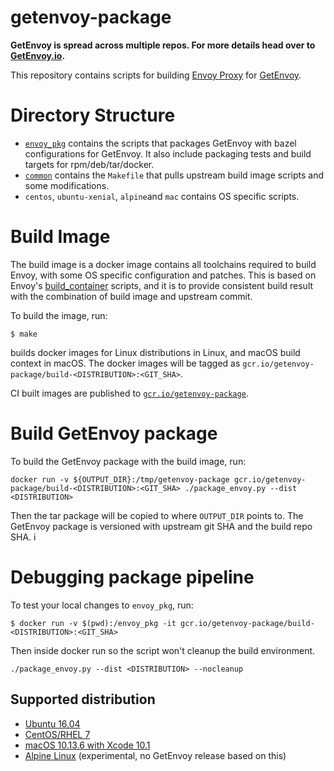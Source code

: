 # getenvoy-package

**GetEnvoy is spread across multiple repos. For more details head over to [GetEnvoy.io](https://getenvoy.io/github).**

This repository contains scripts for building [Envoy Proxy](https://www.envoyproxy.io/) for [GetEnvoy](https://www.getenvoy.io/).

# Directory Structure

- [`envoy_pkg`](envoy_pkg/) contains the scripts that packages GetEnvoy with bazel configurations for GetEnvoy.
It also include packaging tests and build targets for rpm/deb/tar/docker.
- [`common`](common/) contains the `Makefile` that pulls upstream build image scripts and some modifications.
- `centos`, `ubuntu-xenial`, `alpine`and `mac` contains OS specific scripts.

# Build Image

The build image is a docker image contains all toolchains required to build Envoy, with some OS specific configuration and patches.
This is based on Envoy's [build_container](https://github.com/envoyproxy/envoy/tree/master/ci/build_container) scripts,
and it is to provide consistent build result with the combination of build image and upstream commit.

To build the image, run:
```
$ make
```

builds docker images for Linux distributions in Linux, and macOS build context in macOS.
The docker images will be tagged as `gcr.io/getenvoy-package/build-<DISTRIBUTION>:<GIT_SHA>`.

CI built images are published to [`gcr.io/getenvoy-package`](https://gcr.io/getenvoy-package).

# Build GetEnvoy package

To build the GetEnvoy package with the build image, run:

```
docker run -v ${OUTPUT_DIR}:/tmp/getenvoy-package gcr.io/getenvoy-package/build-<DISTRIBUTION>:<GIT_SHA> ./package_envoy.py --dist <DISTRIBUTION>
```

Then the tar package will be copied to where `OUTPUT_DIR` points to. The GetEnvoy package is versioned with upstream git SHA and the build repo SHA. i

# Debugging package pipeline

To test your local changes to `envoy_pkg`, run:
```
$ docker run -v $(pwd):/envoy_pkg -it gcr.io/getenvoy-package/build-<DISTRIBUTION>:<GIT_SHA>
```

Then inside docker run so the script won't cleanup the build environment.
```
./package_envoy.py --dist <DISTRIBUTION> --nocleanup
```

## Supported distribution
- [Ubuntu 16.04](https://gcr.io/getenvoy-package/build-ubuntu-xenial)
- [CentOS/RHEL 7](https://gcr.io/getenvoy-package/build-centos)
- [macOS 10.13.6 with Xcode 10.1](https://circle-macos-docs.s3.amazonaws.com/image-manifest/build-474/index.html)
- [Alpine Linux](https://gcr.io/getenvoy-package/build-alpine) (experimental, no GetEnvoy release based on this)
